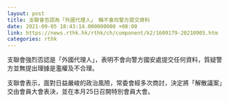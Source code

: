 ```yaml
---
layout: post
title: 支聯會否認為「外國代理人」　稱不會向警方提交資料
date: 2021-09-05 18:43:14.000000000 +08:00
link: https://news.rthk.hk/rthk/ch/component/k2/1609179-20210905.htm
categories: rthk
---
```


支聯會強烈否認是「外國代理人」，表明不會向警方國安處提交任何資料，質疑警方並無提出理據是濫權及不合理。

支聯會表示，面對日益嚴峻的政治風險，常委會經多次商討，決定將「解散議案」交由會員大會表決，並在本月25日召開特別會員大會。
